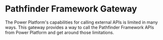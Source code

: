# Pathfinder Framework Gateway

The Power Platform's capabilities for calling external APIs is limited in many ways.  This gateway provides a way to call the Pathfinder Framework APIs from Power Platform and get around those limitations.


